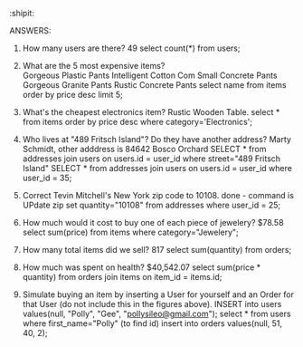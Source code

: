 :shipit:

ANSWERS:


1)  How many users are there?  49
select count(*) from users;


2)  What are the 5 most expensive items?  
Gorgeous Plastic Pants
Intelligent Cotton Com
Small Concrete Pants
Gorgeous Granite Pants
Rustic Concrete Pants
select name from items order by price desc limit 5;


3)  What's the cheapest electronics item?
Rustic Wooden Table.
select * from items order by price desc where category='Electronics';


4)  Who lives at "489 Fritsch Island"? Do they have another address?
Marty Schmidt, other adddress is 84642 Bosco Orchard
SELECT * from addresses join users on users.id = user_id where street="489 Fritsch Island"
SELECT * from addresses join users on users.id = user_id where user_id = 35;

5)  Correct Tevin Mitchell's New York zip code to 10108.
done - command is UPdate zip set quantity="10108" from addresses where user_id = 25;


6)  How much would it cost to buy one of each piece of jewelery?
$78.58
select sum(price) from items where category="Jewelery";


7) How many total items did we sell?
817
select sum(quantity) from orders;


8)  How much was spent on health?
$40,542.07
select sum(price * quantity) from orders join items on item_id = items.id;



9)  Simulate buying an item by inserting a User for yourself and an Order for that User (do not include this in the figures above).
INSERT into users values(null, "Polly", "Gee", "pollysileo@gmail.com");
select * from users where first_name="Polly" (to find id)
insert into orders values(null, 51, 40, 2);



